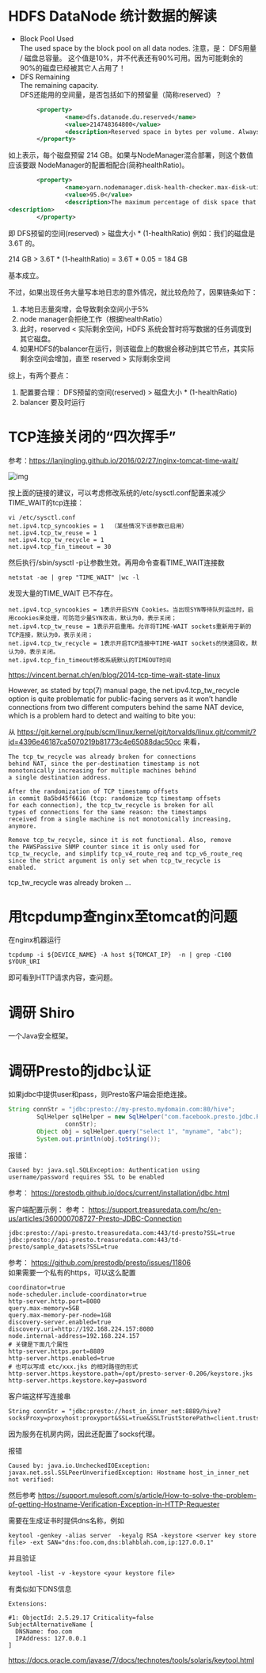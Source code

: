 # HDFS DataNode 统计数据的解读
* Block Pool Used  
The used space by the block pool on all data nodes.
注意，是：   DFS用量 / 磁盘总容量。 这个值是10%，并不代表还有90%可用。因为可能剩余的90%的磁盘已经被其它人占用了！
* DFS Remaining  
The remaining capacity.  
DFS还能用的空间量，是否包括如下的预留量（简称reserved）？
```xml
        <property>
                <name>dfs.datanode.du.reserved</name>
                <value>214748364800</value>
                <description>Reserved space in bytes per volume. Always leave this much space free for non dfs use.</description>
        </property>
```
如上表示，每个磁盘预留 214 GB。如果与NodeManager混合部署，则这个数值应该要跟 NodeManager的配置相配合(简称healthRatio)。

```xml
        <property>
                <name>yarn.nodemanager.disk-health-checker.max-disk-utilization-per-disk-percentage</name>
                <value>95.0</value>
                <description>The maximum percentage of disk space that may be utilized before a disk is marked as unhealthy by the disk checker service. This check is run for every disk used by the NodeManager. The default value is 90 i.e. 90% of the disk can be used.
<description>
        </property>
```

即 DFS预留的空间(reserved) > 磁盘大小 * (1-healthRatio) 
例如：我们的磁盘是 3.6T 的。

214 GB > 3.6T * (1-healthRatio) = 3.6T * 0.05 = 184 GB

基本成立。

不过，如果出现任务大量写本地日志的意外情况，就比较危险了，因果链条如下：
1. 本地日志量突增，会导致剩余空间小于5%
1. node manager会拒绝工作（根据healthRatio）
1. 此时，reserved < 实际剩余空间，HDFS 系统会暂时将写数据的任务调度到其它磁盘。
1. 如果HDFS的balancer在运行，则该磁盘上的数据会移动到其它节点，其实际剩余空间会增加，直至 reserved > 实际剩余空间

综上，有两个要点：
1. 配置要合理： DFS预留的空间(reserved) > 磁盘大小 * (1-healthRatio) 
1. balancer 要及时运行

# TCP连接关闭的“四次挥手”
参考：https://lanjingling.github.io/2016/02/27/nginx-tomcat-time-wait/

![img](https://raw.githubusercontent.com/hamlet-lee/blog/master/2019-07-24/tcp_close.jpg)  

按上面的链接的建议，可以考虑修改系统的/etc/sysctl.conf配置来减少TIME_WAIT的tcp连接：
```shell
vi /etc/sysctl.conf
net.ipv4.tcp_syncookies = 1  （某些情况下该参数已启用）
net.ipv4.tcp_tw_reuse = 1
net.ipv4.tcp_tw_recycle = 1
net.ipv4.tcp_fin_timeout = 30
```
然后执行/sbin/sysctl -p让参数生效。再用命令查看TIME_WAIT连接数 
```shell
netstat -ae | grep "TIME_WAIT" |wc -l
```
发现大量的TIME_WAIT 已不存在。
```text
net.ipv4.tcp_syncookies = 1表示开启SYN Cookies。当出现SYN等待队列溢出时，启用cookies来处理，可防范少量SYN攻击，默认为0，表示关闭；
net.ipv4.tcp_tw_reuse = 1表示开启重用。允许将TIME-WAIT sockets重新用于新的TCP连接，默认为0，表示关闭；
net.ipv4.tcp_tw_recycle = 1表示开启TCP连接中TIME-WAIT sockets的快速回收，默认为0，表示关闭。
net.ipv4.tcp_fin_timeout修改系統默认的TIMEOUT时间
```

https://vincent.bernat.ch/en/blog/2014-tcp-time-wait-state-linux

However, as stated by tcp(7) manual page, the net.ipv4.tcp_tw_recycle option is quite problematic for public-facing servers as it won’t handle connections from two different computers behind the same NAT device, which is a problem hard to detect and waiting to bite you:

从 https://git.kernel.org/pub/scm/linux/kernel/git/torvalds/linux.git/commit/?id=4396e46187ca5070219b81773c4e65088dac50cc
来看，
```text
The tcp_tw_recycle was already broken for connections
behind NAT, since the per-destination timestamp is not
monotonically increasing for multiple machines behind
a single destination address.

After the randomization of TCP timestamp offsets
in commit 8a5bd45f6616 (tcp: randomize tcp timestamp offsets
for each connection), the tcp_tw_recycle is broken for all
types of connections for the same reason: the timestamps
received from a single machine is not monotonically increasing,
anymore.

Remove tcp_tw_recycle, since it is not functional. Also, remove
the PAWSPassive SNMP counter since it is only used for
tcp_tw_recycle, and simplify tcp_v4_route_req and tcp_v6_route_req
since the strict argument is only set when tcp_tw_recycle is
enabled.
```
tcp_tw_recycle was already broken ...

# 用tcpdump查nginx至tomcat的问题
在nginx机器运行
```shell
tcpdump -i ${DEVICE_NAME} -A host ${TOMCAT_IP}  -n | grep -C100 $YOUR_URI
```
即可看到HTTP请求内容，查问题。

# 调研 Shiro
一个Java安全框架。

# 调研Presto的jdbc认证
如果jdbc中提供user和pass，则Presto客户端会拒绝连接。
```java
String connStr = "jdbc:presto://my-presto.mydomain.com:80/hive";
		SqlHelper sqlHelper = new SqlHelper("com.facebook.presto.jdbc.PrestoDriver",
				connStr);
		Object obj = sqlHelper.query("select 1", "myname", "abc");
		System.out.println(obj.toString());
```
报错：
```
Caused by: java.sql.SQLException: Authentication using username/password requires SSL to be enabled
```

参考：
https://prestodb.github.io/docs/current/installation/jdbc.html


客户端配置示例：
参考： https://support.treasuredata.com/hc/en-us/articles/360000708727-Presto-JDBC-Connection
```text
jdbc:presto://api-presto.treasuredata.com:443/td-presto?SSL=true
jdbc:presto://api-presto.treasuredata.com:443/td-presto/sample_datasets?SSL=true
```

参考： https://github.com/prestodb/presto/issues/11806  
如果需要一个私有的https，可以这么配置

```properties
coordinator=true
node-scheduler.include-coordinator=true
http-server.http.port=8080
query.max-memory=5GB
query.max-memory-per-node=1GB
discovery-server.enabled=true
discovery.uri=http://192.168.224.157:8080
node.internal-address=192.168.224.157
# 关键是下面几个属性
http-server.https.port=8889
http-server.https.enabled=true
# 也可以写成 etc/xxx.jks 的相对路径的形式
http-server.https.keystore.path=/opt/presto-server-0.206/keystore.jks
http-server.https.keystore.key=password
```

客户端这样写连接串
```text
String connStr = "jdbc:presto://host_in_inner_net:8889/hive?socksProxy=proxyhost:proxyport&SSL=true&SSLTrustStorePath=client.truststore.jks&SSLTrustStorePassword=xxx";
```
因为服务在机房内网，因此还配置了socks代理。

报错
```text
Caused by: java.io.UncheckedIOException: javax.net.ssl.SSLPeerUnverifiedException: Hostname host_in_inner_net not verified:
```

然后参考 https://support.mulesoft.com/s/article/How-to-solve-the-problem-of-getting-Hostname-Verification-Exception-in-HTTP-Requester


需要在生成证书时提供dns名称，例如
```shell
keytool -genkey -alias server  -keyalg RSA -keystore <server key store file> -ext SAN="dns:foo.com,dns:blahblah.com,ip:127.0.0.1"
```
并且验证
```shell
keytool -list -v -keystore <your keystore file>
```
有类似如下DNS信息
```text
Extensions:

#1: ObjectId: 2.5.29.17 Criticality=false
SubjectAlternativeName [
  DNSName: foo.com
  IPAddress: 127.0.0.1
]
```

https://docs.oracle.com/javase/7/docs/technotes/tools/solaris/keytool.html
